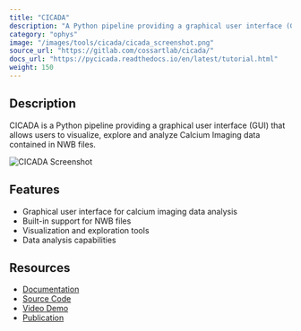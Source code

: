 ```yaml
---
title: "CICADA"
description: "A Python pipeline providing a graphical user interface (GUI) that allows the user to visualize, explore and analyze Calcium Imaging data contained in NWB files."
category: "ophys"
image: "/images/tools/cicada/cicada_screenshot.png"
source_url: "https://gitlab.com/cossartlab/cicada/"
docs_url: "https://pycicada.readthedocs.io/en/latest/tutorial.html"
weight: 150
---
```


## Description

CICADA is a Python pipeline providing a graphical user interface (GUI) that allows users to visualize, explore and analyze Calcium Imaging data contained in NWB files.

![CICADA Screenshot](/images/tools/cicada/cicada_screenshot.png)

## Features

- Graphical user interface for calcium imaging data analysis
- Built-in support for NWB files
- Visualization and exploration tools
- Data analysis capabilities

## Resources

- [Documentation](https://pycicada.readthedocs.io/en/latest/tutorial.html)
- [Source Code](https://gitlab.com/cossartlab/cicada/)
- [Video Demo](https://www.youtube.com/watch?v=xgf2RmrGVx0)
- [Publication](https://elifesciences.org/articles/78116#s4-5-6)
